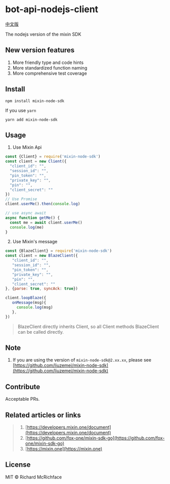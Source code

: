 # bot-api-nodejs-client
[中文版](./README.zh-CN.md)

The nodejs version of the mixin SDK

## New version features
1. More friendly type and code hints
2. More standardized function naming
3. More comprehensive test coverage

## Install
```shell
npm install mixin-node-sdk
```
If you use `yarn`
```shell
yarn add mixin-node-sdk
```

## Usage
1. Use Mixin Api
```js
const {Client} = require('mixin-node-sdk')
const client = new Client({
  "client_id": "",
  "session_id": "",
  "pin_token": "",
  "private_key": "",
  "pin": "",
  "client_secret": ""
})
// Use Promise
client.userMe().then(console.log)

// use async await
async function getMe() {
  const me = await client.userMe()
  console.log(me)
}
```
2. Use Mixin's message
```js
const {BlazeClient} = require('mixin-node-sdk')
const client = new BlazeClient({
   "client_id": "",
   "session_id": "",
   "pin_token": "",
   "private_key": "",
   "pin": "",
   "client_secret": ""
}, {parse: true, syncAck: true})

client.loopBlaze({
   onMessage(msg){
     console.log(msg)
   },
})


```
> BlazeClient directly inherits Client, so all Client methods BlazeClient can be called directly.


## Note
1. If you are using the version of `mixin-node-sdk@2.xx.xx`, please see [https://github.com/liuzemei/mixin-node-sdk](https://github.com/liuzemei/mixin-node-sdk)



## Contribute

Acceptable PRs.


## Related articles or links
> 1. [https://developers.mixin.one/document](https://developers.mixin.one/document)
> 2. [https://github.com/fox-one/mixin-sdk-go](https://github.com/fox-one/mixin-sdk-go)
> 3. [https://mixin.one](https://mixin.one)



## License

MIT © Richard McRichface